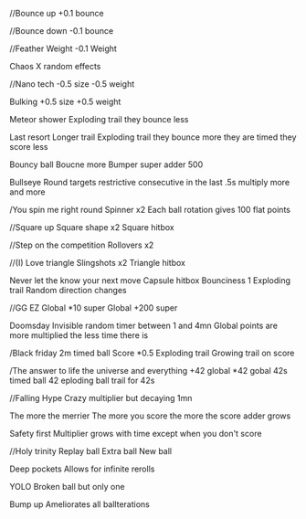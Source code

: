//Bounce up
    +0.1 bounce

//Bounce down
    -0.1 bounce

//Feather Weight
    -0.1 Weight

Chaos
    X random effects

//Nano tech
    -0.5 size
    -0.5 weight

Bulking
    +0.5 size
    +0.5 weight

Meteor shower
    Exploding trail
        they bounce less

Last resort
    Longer trail
    Exploding trail
        they bounce more
        they are timed
        they score less

Bouncy ball
    Boucne more
    Bumper super adder 500

Bullseye
    Round targets restrictive consecutive in the last .5s multiply more and more

/You spin me right round
    Spinner x2
    Each ball rotation gives 100 flat points

//Square up
    Square shape x2
    Square hitbox

//Step on the competition
    Rollovers x2

//(I) Love triangle
    Slingshots x2
    Triangle hitbox

Never let the know your next move
    Capsule hitbox
    Bounciness 1
    Exploding trail
    Random direction changes

//GG EZ
    Global *10 super
    Global +200 super

Doomsday
    Invisible random timer between 1 and 4mn
    Global points are more multiplied the less time there is

/Black friday
    2m timed ball
    Score *0.5
    Exploding trail
    Growing trail on score

/The answer to life the universe and everything
    +42 global
    *42 gobal
    42s timed ball
    42 eploding ball trail for 42s

//Falling Hype
    Crazy multiplier but decaying 1mn

The more the merrier
    The more you score the more the score adder grows

Safety first
    Multiplier grows with time except when you don't score

//Holy trinity
    Replay ball
    Extra ball
    New ball

Deep pockets
    Allows for infinite rerolls

YOLO
    Broken ball but only one

Bump up
    Ameliorates all ballterations